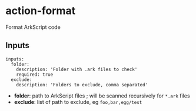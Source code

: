 # action-format

Format ArkScript code

## Inputs

```
inputs:
  folder:
    description: 'Folder with .ark files to check'
    required: true
  exclude:
    description: 'Folders to exclude, comma separated'
```

- **folder**: path to ArkScript files ; will be scanned recursively for `*.ark` files
- **exclude**: list of path to exclude, eg `foo,bar,egg/test`

